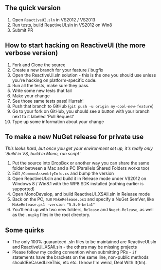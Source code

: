 ## The quick version

1. Open `ReactiveUI.sln` in VS2012 / VS2013
1. Run tests, build ReactiveUI.sln in VS2012 on Win8
1. Submit PR


## How to start hacking on ReactiveUI (the more verbose version)

1. Fork and Clone the source
1. Create a new branch for your feature / bugfix
1. Open the ReactiveUI.sln solution - this is the one you should use unless you're hacking on platform-specific code.
1. Run all the tests, make sure they pass.
1. Write some new tests that fail
1. Make your change
1. See those same tests pass! Hurrah!
1. Push that branch to GitHub (`git push -u origin my-cool-new-feature`)
1. Go to your fork on GitHub, you should see a button with your branch next to it labeled 'Pull Request'
1. Type up some information about your change

## To make a new NuGet release for private use

*This looks hard, but once you get your environment set up, it's really only 'Build in VS, build in Mono, run script'*

1. Put the source into DropBox or another way you can share the same folder between a Mac and a PC (Parallels Shared Folders works too)
1. Edit `/CommonAssemblyInfo.cs` and bump the version
1. Open ReactiveUI.sln and build it in Release mode under VS2012 on Windows 8 / Win8.1 with the WP8 SDK installed (nothing earlier is supported)
1. Open MonoDevelop, and build ReactiveUI_XSAll.sln in Release mode
1. Back on the PC, run `MakeRelease.ps1` and specify a NuGet SemVer, like `MakeRelease.ps1 -version "5.5.0-beta1"`
1. You'll end up with two new folders, `Release` and `Nuget-Release`, as well as the `.nupkg` files in the root directory.

## Some quirks

* The only 100% guaranteed .sln files to be maintained are ReactiveUI.sln and ReactiveUI_XSAll.sln - the others may be missing projects
* Please follow my coding convention when submitting PRs - `if` statements have the brackets on the same line, non-public methods shouldBeCasedLikeThis, etc etc. I know I'm weird, Deal With It(tm).
